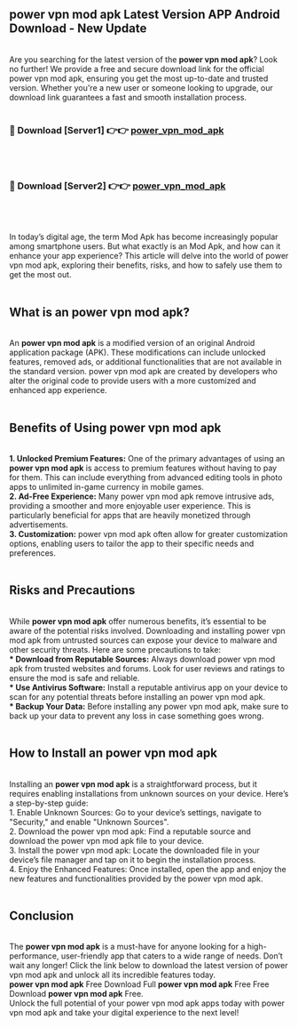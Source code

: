 ## power vpn mod apk Latest Version APP Android Download - New Update
<br>
Are you searching for the latest version of the <strong>power vpn mod apk</strong>? Look no further! We provide a free and secure download link for the official power vpn mod apk, ensuring you get the most up-to-date and trusted version. Whether you're a new user or someone looking to upgrade, our download link guarantees a fast and smooth installation process.
<br>
<br>
<h3>🔴 Download [Server1] 👉👉 <a href="https://modyolo.store/power+vpn+mod+apk">power_vpn_mod_apk</a></h3><br>
<br>
<h3>🔴 Download [Server2] 👉👉 <a href="https://modyolo.store/power+vpn+mod+apk">power_vpn_mod_apk</a></h3><br>
<br>
<br>
In today’s digital age, the term Mod Apk has become increasingly popular among smartphone users. But what exactly is an Mod Apk, and how can it enhance your app experience? This article will delve into the world of power vpn mod apk, exploring their benefits, risks, and how to safely use them to get the most out.
<br>
<br>
<h2>What is an power vpn mod apk?</h2>
<br>
An <strong>power vpn mod apk</strong> is a modified version of an original Android application package (APK). These modifications can include unlocked features, removed ads, or additional functionalities that are not available in the standard version. power vpn mod apk are created by developers who alter the original code to provide users with a more customized and enhanced app experience.
<br>
<br>
<h2>Benefits of Using power vpn mod apk</h2>
<br>
<strong> 1. Unlocked Premium Features:</strong> One of the primary advantages of using an <strong>power vpn mod apk</strong> is access to premium features without having to pay for them. This can include everything from advanced editing tools in photo apps to unlimited in-game currency in mobile games.
<br>
<strong> 2. Ad-Free Experience:</strong> Many power vpn mod apk remove intrusive ads, providing a smoother and more enjoyable user experience. This is particularly beneficial for apps that are heavily monetized through advertisements.
<br>
<strong> 3. Customization:</strong> power vpn mod apk often allow for greater customization options, enabling users to tailor the app to their specific needs and preferences.
<br>
<br>
<h2>Risks and Precautions</h2>
<br>
While <strong>power vpn mod apk</strong> offer numerous benefits, it’s essential to be aware of the potential risks involved. Downloading and installing power vpn mod apk from untrusted sources can expose your device to malware and other security threats. Here are some precautions to take:
<br>
<strong> * Download from Reputable Sources:</strong> Always download power vpn mod apk from trusted websites and forums. Look for user reviews and ratings to ensure the mod is safe and reliable.
<br>
<strong> * Use Antivirus Software:</strong> Install a reputable antivirus app on your device to scan for any potential threats before installing an power vpn mod apk.
<br>
<strong> * Backup Your Data:</strong> Before installing any power vpn mod apk, make sure to back up your data to prevent any loss in case something goes wrong.
<br>
<br>
<h2>How to Install an power vpn mod apk</h2>
<br>
Installing an <strong>power vpn mod apk</strong> is a straightforward process, but it requires enabling installations from unknown sources on your device. Here’s a step-by-step guide:
<br>
 1. Enable Unknown Sources: Go to your device’s settings, navigate to "Security," and enable "Unknown Sources".
<br>
 2. Download the power vpn mod apk: Find a reputable source and download the power vpn mod apk file to your device.
<br>
 3. Install the power vpn mod apk: Locate the downloaded file in your device’s file manager and tap on it to begin the installation process.
<br>
 4. Enjoy the Enhanced Features: Once installed, open the app and enjoy the new features and functionalities provided by the power vpn mod apk.
<br>
<br>
<h2><strong>Conclusion</strong></h2>
<br>
The <strong>power vpn mod apk</strong> is a must-have for anyone looking for a high-performance, user-friendly app that caters to a wide range of needs. Don’t wait any longer! Click the link below to download the latest version of power vpn mod apk and unlock all its incredible features today.
<br>
<strong>power vpn mod apk</strong> Free Download Full <strong>power vpn mod apk</strong> Free Free Download <strong>power vpn mod apk</strong> Free.
<br>
Unlock the full potential of your power vpn mod apk apps today with power vpn mod apk and take your digital experience to the next level!